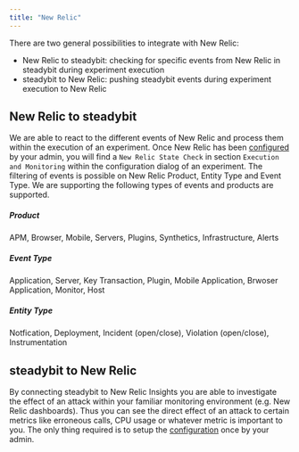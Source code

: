 ```yaml
---
title: "New Relic"
---
```


There are two general possibilities to integrate with New Relic:

* New Relic to steadybit: checking for specific events from New Relic in steadybit during experiment execution
* steadybit to New Relic: pushing steadybit events during experiment execution to New Relic

## New Relic to steadybit

We are able to react to the different events of New Relic and process them within the execution of an experiment. Once New Relic has
been [configured](../../install-configure/70-configure-monitoring/30-new-relic#newrelictosteadybit) by your admin, you will find a `New Relic State Check` in
section `Execution and Monitoring` within the configuration dialog of an experiment. The filtering of events is possible on New Relic Product, Entity Type and
Event Type. We are supporting the following types of events and products are supported.

##### Product

APM, Browser, Mobile, Servers, Plugins, Synthetics, Infrastructure, Alerts

##### Event Type

Application, Server, Key Transaction, Plugin, Mobile Application, Brwoser Application, Monitor, Host

##### Entity Type

Notfication, Deployment, Incident (open/close), Violation (open/close), Instrumentation

## steadybit to New Relic

By connecting steadybit to New Relic Insights you are able to investigate the effect of an attack within your familiar monitoring environment (e.g. New Relic
dashboards). Thus you can see the direct effect of an attack to certain metrics like erroneous calls, CPU usage or whatever metric is important to you.
The only thing required is to setup the [configuration](../../install-configure/70-configure-monitoring/30-new-relic#steadybittonewrelic) once by your admin.
